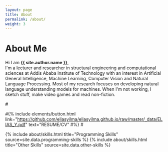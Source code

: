 ```yaml
---
layout: page
title: About
permalink: /about/
weight: 3
---
```


# **About Me**

Hi I am **{{ site.author.name }}**,<br>
I'm a lecturer and researcher in structural engineering and computational sciences at Addis Ababa Institute of Technology with an interest in  Artificial General Intelligence, Machine Learning, Computer Vision and Natural Language Processing. Most of my research focuses on developing natural language understanding models for machines. When I'm not working, I sketch stuff, make video games and read non-fiction. 

#<p class="text-center">
#{% include elements/button.html link="https://github.com/eliasyilma/eliasyilma.github.io/raw/master/_data/ELIAS_Y.pdf" text="RESUME/CV" #%}
#</p>

<div class="row">
{% include about/skills.html title="Programming Skills" source=site.data.programming-skills %}
{% include about/skills.html title="Other Skills" source=site.data.other-skills %}
</div>


